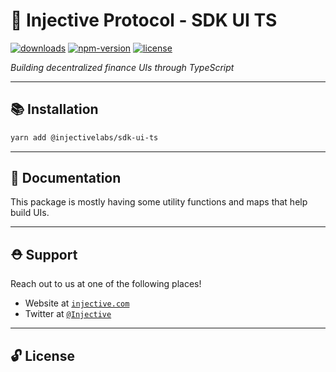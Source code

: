 # 🌟 Injective Protocol - SDK UI TS

[![downloads](https://img.shields.io/npm/dm/@injectivelabs/sdk-ui-ts.svg)](https://www.npmjs.com/package/@injectivelabs/sdk-ui-ts)
[![npm-version](https://img.shields.io/npm/v/@injectivelabs/sdk-ui-ts.svg)](https://www.npmjs.com/package/@injectivelabs/sdk-ui-ts)
[![license](https://img.shields.io/npm/l/express.svg)]()

_Building decentralized finance UIs through TypeScript_

---

## 📚 Installation

```bash
yarn add @injectivelabs/sdk-ui-ts
```

---

## 📖 Documentation

This package is mostly having some utility functions and maps that help build UIs.

---

## ⛑ Support

Reach out to us at one of the following places!

- Website at <a href="https://injective.com" target="_blank">`injective.com`</a>
- Twitter at <a href="https://twitter.com/Injective_" target="_blank">`@Injective`</a>

---

## 🔓 License
